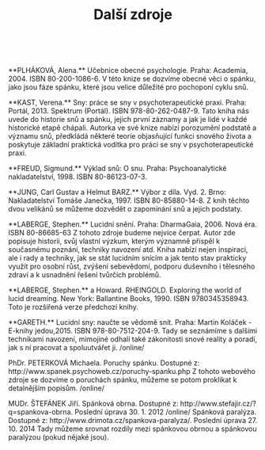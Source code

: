 ﻿---
title: Další zdroje
menu:
  main:
    weight: 30
---
<br>
<p id="zdroj1">
**PLHÁKOVÁ, Alena.** Učebnice obecné psychologie. Praha: Academia, 2004. ISBN 80-200-1086-6. V této knize se dozvíme obecné věci o spánku, jako jsou fáze spánku, které jsou velice důležité pro pochoponí cyklu snů. </p>

<p id="zdroj2">**KAST, Verena.** Sny: práce se sny v psychoterapeutické praxi. Praha: Portál, 2013. Spektrum (Portál). ISBN 978-80-262-0487-9. Tato kniha nás uvede do historie snů a spánku, jejich první záznamy a jak je lidé v každé historické etapě chápali. Autorka ve své knize nabízí porozumění podstatě a významu snů, předkládá některé teorie objasňující funkci snového života a poskytuje základní praktická vodítka pro práci se sny v psychoterapeutické praxi. </p>

<p id="zdroj3">**FREUD, Sigmund.** Výklad snů: O snu. Praha: Psychoanalytické nakladatelství, 1998. ISBN 80-86123-07-3. </p>

<p id="zdroj4">**JUNG, Carl Gustav a Helmut BARZ.** Výbor z díla. Vyd. 2. Brno: Nakladatelství Tomáše Janečka, 1997. ISBN 80-85880-14-8. Z knih těchto dvou velikánů se můžeme dozvědět o zapomínání snů a jejich podstaty. </p>

<p id="zdroj5">**LABERGE, Stephen.** Lucidní snění. Praha: DharmaGaia, 2006. Nová éra. ISBN 80-86685-63 Z tohoto zdroje budeme nejvíce čerpat. Autor zde popisuje historii, svůj vlastní výzkum, kterým významně přispěl k současnému poznání, techniky navození atd. Kniha nabízí nejen inspiraci, ale i rady a techniky, jak se stát lucidním snícím a jak tento stav prakticky využít pro osobní růst, zvýšení sebevědomí, podporu duševního i tělesného zdraví a k usnadnění řešení tvůrčích problémů. </p>

<p id="zdroj6">**LABERGE, Stephen.** a Howard. RHEINGOLD. Exploring the world of lucid dreaming. New York: Ballantine Books, 1990. ISBN 9780345358943. Toto je rozšířená verze předchozí knihy. </p>

<p id="zdroj7">**GARETH.** Lucidní sny: naučte se vědomě snít. Praha: Martin Koláček - E-knihy jedou,2015. ISBN 978-80-7512-204-9. Tady se seznámíme s dalšími technikami navození, mimojiné odhalí také zákonitosti snové reality a poradí, jak s ní pracovat a spoluutvářet ji. /online/ </p>

<p id="zdroj8">PhDr. PETERKOVÁ Michaela. Poruchy spánku. Dostupné z: http://www.spanek.psychoweb.cz/poruchy-spanku.php Z tohoto webového zdroje se dozvíme o poruchách spánku, můžeme se potom proklikat k detalnějším popisům. /online/ </p>

<p id="zdroj9">MUDr. ŠTEFÁNEK Jiří. Spánková obrna. Dostupné z: http://www.stefajir.cz/?q=spankova-obrna. Poslední úprava 30. 1. 2012 /online/ Spánková paralýza. Dostupné z: http://www.drimota.cz/spankova-paralyza/. Poslední úprava 27. 10. 2014 Tady můžeme srovnat rozdíly mezi spánkovou obrnou a spánkovou paralýzou (pokud nějaké jsou).
</p>